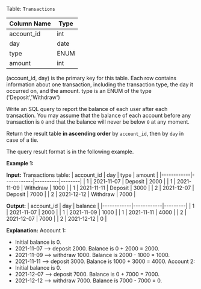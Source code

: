 ﻿
Table:  `Transactions`

| Column Name | Type |
|-------------|------|
| account_id  | int  |
| day         | date |
| type        | ENUM |
| amount      | int  |

(account_id, day) is the primary key for this table.
Each row contains information about one transaction, including the transaction type, the day it occurred on, and the amount.
type is an ENUM of the type ('Deposit','Withdraw') 

Write an SQL query to report the balance of each user after each transaction. You may assume that the balance of each account before any transaction is  `0`  and that the balance will never be below  `0`  at any moment.

Return the result table  **in ascending order**  by  `account_id`, then by  `day`  in case of a tie.

The query result format is in the following example.

**Example 1:**

**Input:** 
Transactions table:
| account_id | day        | type     | amount |
|------------|------------|----------|--------|
| 1          | 2021-11-07 | Deposit  | 2000   |
| 1          | 2021-11-09 | Withdraw | 1000   |
| 1          | 2021-11-11 | Deposit  | 3000   |
| 2          | 2021-12-07 | Deposit  | 7000   |
| 2          | 2021-12-12 | Withdraw | 7000   |

**Output:** 
| account_id | day        | balance |
|------------|------------|---------|
| 1          | 2021-11-07 | 2000    |
| 1          | 2021-11-09 | 1000    |
| 1          | 2021-11-11 | 4000    |
| 2          | 2021-12-07 | 7000    |
| 2          | 2021-12-12 | 0       |

**Explanation:** 
Account 1:
- Initial balance is 0.
- 2021-11-07 --> deposit 2000. Balance is 0 + 2000 = 2000.
- 2021-11-09 --> withdraw 1000. Balance is 2000 - 1000 = 1000.
- 2021-11-11 --> deposit 3000. Balance is 1000 + 3000 = 4000.
Account 2:
- Initial balance is 0.
- 2021-12-07 --> deposit 7000. Balance is 0 + 7000 = 7000.
- 2021-12-12 --> withdraw 7000. Balance is 7000 - 7000 = 0.
